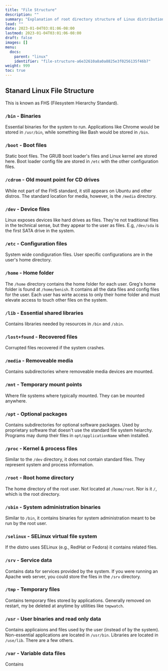 ```yaml
---
title: "File Structure"
description: ""
summary: "Explanation of root directory structure of Linux distributions. Kown as the Filesystem Heirarchy Standard (FHS)."
lead: ""
date: 2023-01-04T03:01:06-08:00
lastmod: 2023-01-04T03:01:06-08:00
draft: false
images: []
menu:
  docs:
    parent: "linux"
    identifier: "file-structure-a6e32610a8a0a8825e3f0256135f46b7"
weight: 999
toc: true
---
```


## Stanard Linux File Structure

This is known as FHS (Filesystem Hierarchy Standard).

### `/bin` - Binaries

Essential binaries for the system to run. Applications like Chrome would be stored in `/usr/bin`, while something like Bash would be stored in `/bin`.

### `/boot` - Boot files

Static boot files. The GRUB boot loader's files and Linux kernel are stored here. Boot loader config file are stored in `/etc` with the other configuration files.

### `/cdrom` - Old mount point for CD drives

While not part of the FHS standard, it still appears on Ubuntu and other distros. The standard location for media, however, is the `/media` directory.

### `/dev` - Device files

Linux exposes devices like hard drives as files. They're not traditional files in the technical sense, but they appear to the user as files. E.g, `/dev/sda` is the first SATA drive in the system.

### `/etc` - Configuration files

System wide condiguration files. User specific configurations are in the user's home directory.

### `/home` - Home folder

The `/home` directory contains the home folder for each user. Greg's home folder is found at `/home/benish`. It contains all the data files and config files for the user. Each user has wirte access to only their home folder and must elevate access to touch other files on the system.

### `/lib` - Essential shared libraries

Contains libraries needed by resources in `/bin` and `/sbin`.

### `/lost+found` - Recovered files

Corrupted files recovered if the system crashes.

### `/media` - Removeable media

Contains subdirectories where removeable media devices are mounted.

### `/mnt` - Temporary mount points

Where file systems where typically mounted. They can be mounted anywhere.

### `/opt` - Optional packages

Contains subdirectories for optional software packages. Used by proprietary software that doesn't use the standard file system heiarchy. Programs may dump their files in `opt/applicationName` when installed.

### `/proc` - Kernel & process files

Similar to the `/dev` directory, it does not contain standard files. They represent system and process information.

### `/root` - Root home directory

The home directory of the root user. Not located at `/home/root`. Nor is it `/`, which is the root directory.

### `/sbin` - System administration binaries

Similar to `/bin`, it contains binaries for system administration meant to be run by the root user.

### `/selinux` - SELinux virtual file system

If the distro uses SELinux (e.g., RedHat or Fedora) it contains related files.

### `/srv` - Service data

Contains data for services provided by the system. If you were running an Apache web server, you could store the files in the `/srv` directory.

### `/tmp` - Temporary files

Contains temporary files stored by applications. Generally removed on restart, my be deleted at anytime by utilities like `tmpwatch`.

### `/usr` - User binaries and read only data

Contains applicaions and files used by the user (instead of by the system). Non-essential applications are located in `/usr/bin`. Libraries are located in `/use/lib`. There are a few others.

### `/var` - Variable data files

Contains
